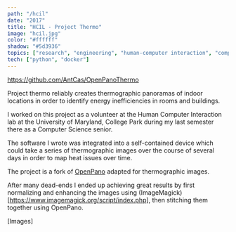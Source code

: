 ```yaml
---
path: "/hcil"
date: "2017"
title: "HCIL - Project Thermo"
image: "hcil.jpg"
color: "#ffffff"
shadow: "#5d3936"
topics: ["research", "engineering", "human-computer interaction", "computer vision"]
tech: ["python", "docker"]
---
```

https://github.com/AntCas/OpenPanoThermo

Project thermo reliably creates thermographic panoramas of indoor locations in order to identify energy inefficiencies in rooms and buildings.

I worked on this project as a volunteer at the Human Computer Interaction lab at the University of Maryland, College Park during my last semester there as a Computer Science senior.

The software I wrote was integrated into a self-contained device which could take a series of thermographic images over the course of several days in order to map heat issues over time.

The project is a fork of [OpenPano](https://github.com/ppwwyyxx/OpenPano) adapted for thermographic images.

After many dead-ends I ended up achieving great results by first normalizing and enhancing the images using (ImageMagick)[https://www.imagemagick.org/script/index.php], then stitching them together using OpenPano.

[Images]

